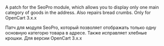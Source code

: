 A patch for the SeoPro module, which allows you to display only one main category of goods in the address. Also repairs bread crumbs. Only for OpenCart 3.x.x

Патч для модуля SeoPro, который позволяет отображать только одну основную категорю товара в адресе. Также исправляет хлебные крошки. Для версии OpenCart 3.x.x

